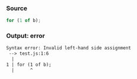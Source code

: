 ### Source
```js
for (1 of b);
```

### Output: error
```txt
Syntax error: Invalid left-hand side assignment
 --> test.js:1:6
  |
1 | for (1 of b);
  |      ^ 
```
